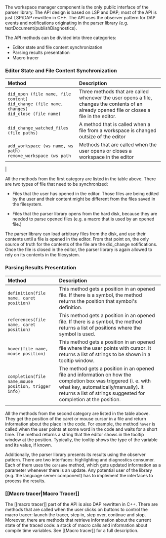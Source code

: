The workspace manager component is the only public interface of the parser library. The API design is based on LSP and DAP; most of the API is just LSP/DAP rewritten in C++. The API uses the observer pattern for DAP events and notifications originating in the parser library (e.g. textDocument/publishDiagnostics).

The API methods can be divided into three categories:

-   Editor state and file content synchronization
-   Parsing results presentation
-   Macro tracer

### Editor State and File Content Synchronization

| Method                                            | Description |
|:--------------------------------------------------|:------------|
|`did_open (file name, file content)` <br> `did_change (file name, changes)` <br> `did_close (file name)`|Three methods that are called whenever the user opens a file, changes the contents of an already opened file or closes a file in the editor.|
|`did_change_watched_files (file paths)`|A method that is called when a file from a workspace is changed outsize of the editor|
| `add_workspace (ws name, ws path)` <br> `remove_workspace (ws path` |Methods that are called when the user opens or closes a workspace in the editor|
|

All the methods from the first category are listed in the table above. There are two types of file that need to be synchronized:

-   Files that the user has opened in the editor. Those files are being edited by the user and their content might be different from the files saved in the filesystem.

-   Files that the parser library opens from the hard disk, because they are needed to parse opened files (e.g. a macro that is used by an opened file.)

The parser library can load arbitrary files from the disk, and use their contents until a file is opened in the editor. From that point on, the only source of truth for the contents of the file are the did\_change notifications. Once the file is closed in the editor, the parser library is again allowed to rely on its contents in the filesystem.

### Parsing Results Presentation

| Method                                               | Description |
|:-----------------------------------------------------|:------------|
| `definition(file name, caret position)` |This method gets a position in an opened file. If there is a symbol, the method returns the position that symbol's definition.|
| `references(file name, caret position)` |This method gets a position in an opened file. If there is a symbol, the method returns a list of positions where the symbol is used.|
| `hover(file name, mouse position)`      |This method gets a position in an opened file where the user points with cursor. It returns a list of strings to be shown in a tooltip window.|
| `completion(file name,mouse position, trigger info)`                 |The method gets a position in an opened file and information on how the completion box was triggered (i. e. with what key, automatically/manually). It returns a list of strings suggested for completion at the position.|
|                                                      |             |

All the methods from the second category are listed in the table above. They get the position of the caret or mouse cursor in a file and return information about the place in the code. For example, the method `hover` is called when the user points at some word in the code and waits for a short time. The method returns a string that the editor shows in the tooltip window at the position. Typically, the tooltip shows the type of the variable and its value, if known.

Additionally, the parser library presents its results using the observer pattern. There are two interfaces: highlighting and diagnostics consumer. Each of them uses the `consume` method, which gets updated information as a parameter whenever there is an update. Any potential user of the library (e.g. the language server component) has to implement the interfaces to process the results.

### [[Macro tracer|Macro Tracer]]

The [[macro tracer]] part of the API is also DAP rewritten in C++. There are methods that are called when the user clicks on buttons to control the macro tracer: launch the tracer, step in, step over, continue and stop. Moreover, there are methods that retrieve information about the current state of the traced code: a stack of macro calls and information about compile time variables. See [[Macro tracer]] for a full description.
